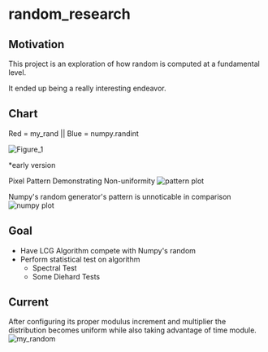# random_research
Motivation
-----------
This project is an exploration of how random is computed at a fundamental level. 

It ended up being a really interesting endeavor.

Chart
---------

Red = my_rand || Blue = numpy.randint

![Figure_1](https://user-images.githubusercontent.com/80076244/140003786-5b1c56ae-1dc8-4146-933a-9ec43d181ed0.png)


*early version

Pixel Pattern Demonstrating Non-uniformity
![pattern plot](https://user-images.githubusercontent.com/80076244/144544373-8002abd4-d1c7-4483-9864-08af1eb1ae71.png)

Numpy's random generator's pattern is unnoticable in comparison
![numpy plot](https://user-images.githubusercontent.com/80076244/144544376-40bc50ad-fde5-4e96-96ce-99b41e375bb6.png)




Goal
-----------
- Have LCG Algorithm compete with Numpy's random
- Perform statistical test on algorithm
  - Spectral Test
  - Some Diehard Tests


Current
--------
After configuring its proper modulus increment and multiplier the distribution becomes uniform while also taking advantage of time module.
![my_random](https://user-images.githubusercontent.com/80076244/144550253-04a80054-50a8-4436-bd0e-d5fb626f8814.png)




